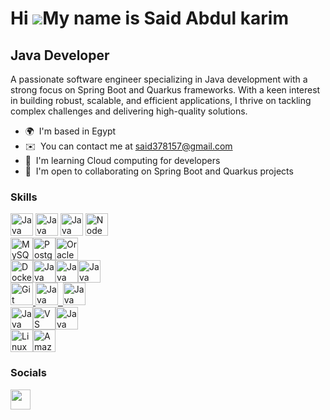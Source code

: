 Hi ![](https://user-images.githubusercontent.com/18350557/176309783-0785949b-9127-417c-8b55-ab5a4333674e.gif)My name is Said Abdul karim
========================================================================================================================================

Java Developer
--------------

A passionate software engineer specializing in Java development with a strong focus on Spring Boot and Quarkus frameworks. With a keen interest in building robust, scalable, and efficient applications, I thrive on tackling complex challenges and delivering high-quality solutions.

* 🌍  I'm based in Egypt
* ✉️  You can contact me at [said378157@gmail.com](mailto:said378157@gmail.com)
* 🧠  I'm learning Cloud computing for developers
* 🤝  I'm open to collaborating on Spring Boot and Quarkus projects

### Skills


<p align="left">
  <a href="https://www.oracle.com/java/" target="_blank" rel="noreferrer"><img src="https://images.sftcdn.net/images/t_app-icon-m/p/4dd9406e-96d3-11e6-aa77-00163ec9f5fa/3927985343/java-development-kit-64-java-43-569305.png" width="36" height="36" alt="Java" /></a>
  <a href="https://spring.io/" target="_blank" rel="noreferrer"><img src="https://pbs.twimg.com/profile_images/1235868806079057921/fTL08u_H_400x400.png" width="36" height="36" alt="Java" /></a>
  <a href="https://quarkus.io/" target="_blank" rel="noreferrer"><img src="https://res.infoq.com/articles/getting-started-with-quarkus/en/headerimage/quarkus_h-1586170340042.jpg" width="36" height="36" alt="Java" /></a>
  </a><a href="https://nodejs.org/en/" target="_blank" rel="noreferrer"><img src="https://raw.githubusercontent.com/danielcranney/readme-generator/main/public/icons/skills/nodejs-colored.svg" width="36" height="36" alt="NodeJS" /></a><br>
  <a href="https://www.mysql.com/" target="_blank" rel="noreferrer"><img src="https://raw.githubusercontent.com/danielcranney/readme-generator/main/public/icons/skills/mysql-colored.svg" width="36" height="36" alt="MySQL" /></a><a href="https://www.postgresql.org/" target="_blank" rel="noreferrer"><img src="https://raw.githubusercontent.com/danielcranney/readme-generator/main/public/icons/skills/postgresql-colored.svg" width="36" height="36" alt="PostgreSQL" /></a><a href="https://www.oracle.com/uk/index.html" target="_blank" rel="noreferrer"><img src="https://raw.githubusercontent.com/danielcranney/readme-generator/main/public/icons/skills/oracle-colored.svg" width="36" height="36" alt="Oracle" /><br>
    <a href="https://www.docker.com/" target="_blank" rel="noreferrer"><img src="https://raw.githubusercontent.com/danielcranney/readme-generator/main/public/icons/skills/docker-colored.svg" width="36" height="36" alt="Docker" /><a href="https://kubernetes.io/" target="_blank" rel="noreferrer"><img src="https://encrypted-tbn0.gstatic.com/images?q=tbn:ANd9GcSa15SQyH6PwPZjAVs_5jMZVGv6zxoMk9CmWQ&s" width="36" height="36" alt="Java" /></a><a href="https://www.redhat.com/en/technologies/cloud-computing/openshift" target="_blank" rel="noreferrer"><img src="https://encrypted-tbn0.gstatic.com/images?q=tbn:ANd9GcRw1pXRBDL5Bt58I0vHDW2rqFBoawQBAdB06g&s" width="36" height="36" alt="Java" /></a><a href="https://www.sonatype.com/products/sonatype-nexus-repository" target="_blank" rel="noreferrer"><img src="https://encrypted-tbn0.gstatic.com/images?q=tbn:ANd9GcRTeFGx4570RD5VrjnOzrNiZ-BW4bCJ4uxFrg&s" width="36" height="36" alt="Java" /></a><br>
<a href="https://git-scm.com/" target="_blank" rel="noreferrer"><img src="https://raw.githubusercontent.com/danielcranney/readme-generator/main/public/icons/skills/git-colored.svg" width="36" height="36" alt="Git" />&nbsp<a href="https://docs.gitlab.com/ee/ci/" target="_blank" rel="noreferrer"><img src="https://encrypted-tbn0.gstatic.com/images?q=tbn:ANd9GcTAZwRrjPn0XbvgOqow1Bpu5mTF11faQMLJNQ&s" width="36" height="36" alt="Java" /> &nbsp</a><a href="https://maven.apache.org/" target="_blank" rel="noreferrer"><img src="https://encrypted-tbn0.gstatic.com/images?q=tbn:ANd9GcStoKKgJxrA7anfovuDqiRpj6R6k-LZbKugfg&s" width="36" height="36" alt="Java" /></a><br>
</a><a href="https://www.eclipse.org/topics/ide/" target="_blank" rel="noreferrer"><img src="https://encrypted-tbn0.gstatic.com/images?q=tbn:ANd9GcRxPRKX0s-1ztZVZON615ptWlAvtYho3dOptw&s" width="36" height="36" alt="Java" /></a><a href="https://code.visualstudio.com/" target="_blank" rel="noreferrer"><img src="https://raw.githubusercontent.com/danielcranney/readme-generator/main/public/icons/skills/visualstudiocode.svg" width="36" height="36" alt="VS Code" /><a href="https://www.jetbrains.com/idea/" target="_blank" rel="noreferrer"><img src="https://encrypted-tbn0.gstatic.com/images?q=tbn:ANd9GcT8NU40EDCfynMpZqbK6N1iN1uwh_wqc9Xhlg&s" width="36" height="36" alt="Java" /></a><br>
</a></a><a href="https://www.linux.org" target="_blank" rel="noreferrer"><img src="https://raw.githubusercontent.com/danielcranney/readme-generator/main/public/icons/skills/linux-colored.svg" width="36" height="36" alt="Linux" /></a><a href="https://aws.amazon.com" target="_blank" rel="noreferrer"><img src="https://raw.githubusercontent.com/danielcranney/readme-generator/main/public/icons/skills/aws-colored.svg" width="36" height="36" alt="Amazon Web Services" /></a>
</p>


### Socials

<p align="left"> <a href="https://www.linkedin.com/in/said-abdelkarim-48238b23a/" target="_blank" rel="noreferrer"> <picture> <source media="(prefers-color-scheme: dark)" srcset="https://raw.githubusercontent.com/danielcranney/readme-generator/main/public/icons/socials/linkedin-dark.svg" /> <source media="(prefers-color-scheme: light)" srcset="https://raw.githubusercontent.com/danielcranney/readme-generator/main/public/icons/socials/linkedin.svg" /> <img src="https://raw.githubusercontent.com/danielcranney/readme-generator/main/public/icons/socials/linkedin.svg" width="32" height="32" /> </picture> </a></p>
